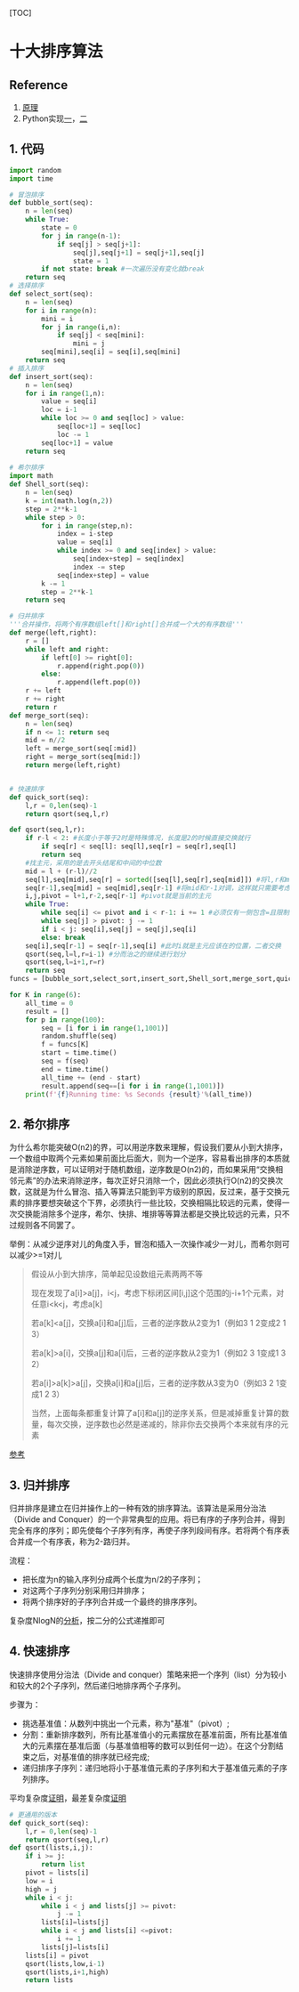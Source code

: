[TOC]

# 十大排序算法

## Reference

1. [原理](https://www.cnblogs.com/onepixel/articles/7674659.html)
2. Python实现[一](https://www.cnblogs.com/wuxinyan/p/8615127.html)，[二](https://www.cnblogs.com/Mufasa/p/10527387.html)



## 1. 代码

```python
import random
import time

# 冒泡排序
def bubble_sort(seq):
    n = len(seq)
    while True:
        state = 0 
        for j in range(n-1):
            if seq[j] > seq[j+1]:
                seq[j],seq[j+1] = seq[j+1],seq[j]
                state = 1
        if not state: break #一次遍历没有变化就break
    return seq
# 选择排序
def select_sort(seq):
    n = len(seq)
    for i in range(n):
        mini = i
        for j in range(i,n):
            if seq[j] < seq[mini]:
                mini = j
        seq[mini],seq[i] = seq[i],seq[mini]
    return seq
# 插入排序
def insert_sort(seq):
    n = len(seq)
    for i in range(1,n):
        value = seq[i]
        loc = i-1
        while loc >= 0 and seq[loc] > value:
            seq[loc+1] = seq[loc]
            loc -= 1
        seq[loc+1] = value
    return seq
        
# 希尔排序
import math
def Shell_sort(seq):
    n = len(seq)
    k = int(math.log(n,2))
    step = 2**k-1
    while step > 0:
        for i in range(step,n):
            index = i-step
            value = seq[i]
            while index >= 0 and seq[index] > value:
                seq[index+step] = seq[index]
                index -= step
            seq[index+step] = value
        k -= 1
        step = 2**k-1
    return seq

# 归并排序
'''合并操作，将两个有序数组left[]和right[]合并成一个大的有序数组'''
def merge(left,right):
    r = []
    while left and right:
        if left[0] >= right[0]:
            r.append(right.pop(0))
        else:
            r.append(left.pop(0))
    r += left
    r += right
    return r
def merge_sort(seq):
    n = len(seq)
    if n <= 1: return seq
    mid = n//2
    left = merge_sort(seq[:mid])
    right = merge_sort(seq[mid:])
    return merge(left,right)


# 快速排序
def quick_sort(seq):
    l,r = 0,len(seq)-1
    return qsort(seq,l,r)

def qsort(seq,l,r):
    if r-l < 2: #长度小于等于2时是特殊情况，长度是2的时候直接交换就行
        if seq[r] < seq[l]: seq[l],seq[r] = seq[r],seq[l]
        return seq
    #找主元，采用的是去开头结尾和中间的中位数
    mid = l + (r-l)//2
    seq[l],seq[mid],seq[r] = sorted([seq[l],seq[r],seq[mid]]) #将l,r和mid三者顺序调好，主元就是mid上的数
    seq[r-1],seq[mid] = seq[mid],seq[r-1] #将mid和r-1对调，这样就只需要考虑l+1到r-2的部分
    i,j,pivot = l+1,r-2,seq[r-1] #pivot就是当前的主元
    while True:
        while seq[i] <= pivot and i < r-1: i += 1 #必须仅有一侧包含=且限制i的范围
        while seq[j] > pivot: j -= 1
        if i < j: seq[i],seq[j] = seq[j],seq[i]
        else: break
    seq[i],seq[r-1] = seq[r-1],seq[i] #此时i就是主元应该在的位置，二者交换
    qsort(seq,l=l,r=i-1) #分而治之的继续进行划分
    qsort(seq,l=i+1,r=r)
    return seq
funcs = [bubble_sort,select_sort,insert_sort,Shell_sort,merge_sort,quick_sort]

for K in range(6):
    all_time = 0
    result = []
    for p in range(100):
        seq = [i for i in range(1,1001)]
        random.shuffle(seq)
        f = funcs[K]
        start = time.time()
        seq = f(seq)     
        end = time.time()
        all_time += (end - start)
        result.append(seq==[i for i in range(1,1001)])
    print(f'{f}Running time: %s Seconds {result}'%(all_time))
```

## 2. 希尔排序

为什么希尔能突破O(n2)的界，可以用逆序数来理解，假设我们要从小到大排序，一个数组中取两个元素如果前面比后面大，则为一个逆序，容易看出排序的本质就是消除逆序数，可以证明对于随机数组，逆序数是O(n2)的，而如果采用“交换相邻元素”的办法来消除逆序，每次正好只消除一个，因此必须执行O(n2)的交换次数，这就是为什么冒泡、插入等算法只能到平方级别的原因，反过来，基于交换元素的排序要想突破这个下界，必须执行一些比较，交换相隔比较远的元素，使得一次交换能消除多个逆序，希尔、快排、堆排等等算法都是交换比较远的元素，只不过规则各不同罢了。

举例：从减少逆序对儿的角度入手，冒泡和插入一次操作减少一对儿，而希尔则可以减少>=1对儿

> 假设从小到大排序，简单起见设数组元素两两不等
>
> 现在发现了a[i]>a[j]，i<j，考虑下标闭区间[i,j]这个范围的j-i+1个元素，对任意i<k<j，考虑a[k]
>
> 若a[k]<a[j]，交换a[i]和a[j]后，三者的逆序数从2变为1（例如3 1 2变成2 1 3）
>
> 若a[k]>a[i]，交换a[j]和a[i]后，三者的逆序数从2变为1（例如2 3 1变成1 3 2）
>
> 若a[i]>a[k]>a[j]，交换a[i]和a[j]后，三者的逆序数从3变为0（例如3 2 1变成1 2 3）
>
> 当然，上面每条都重复计算了a[i]和a[j]的逆序关系，但是减掉重复计算的数量，每次交换，逆序数也必然是递减的，除非你去交换两个本来就有序的元素

[参考](https://blog.csdn.net/qq_37466121/article/details/85957138)

## 3. 归并排序

归并排序是建立在归并操作上的一种有效的排序算法。该算法是采用分治法（Divide and Conquer）的一个非常典型的应用。将已有序的子序列合并，得到完全有序的序列；即先使每个子序列有序，再使子序列段间有序。若将两个有序表合并成一个有序表，称为2-路归并。 

流程：

- 把长度为n的输入序列分成两个长度为n/2的子序列；
- 对这两个子序列分别采用归并排序；
- 将两个排序好的子序列合并成一个最终的排序序列。

复杂度NlogN的[分析](https://blog.csdn.net/liangjiabao5555/article/details/89670082)，按二分的公式递推即可

## 4. 快速排序

快速排序使用分治法（Divide and conquer）策略来把一个序列（list）分为较小和较大的2个子序列，然后递归地排序两个子序列。

步骤为：

- 挑选基准值：从数列中挑出一个元素，称为"基准"（pivot）;
- 分割：重新排序数列，所有比基准值小的元素摆放在基准前面，所有比基准值大的元素摆在基准后面（与基准值相等的数可以到任何一边）。在这个分割结束之后，对基准值的排序就已经完成;
- 递归排序子序列：递归地将小于基准值元素的子序列和大于基准值元素的子序列排序。

平均复杂度[证明](https://www.zhihu.com/question/22393997)，最差复杂度[证明](https://www.cnblogs.com/HDK2016/p/6876313.html)

```PYTHON
# 更通用的版本
def quick_sort(seq):
    l,r = 0,len(seq)-1
    return qsort(seq,l,r)
def qsort(lists,i,j):
    if i >= j:
        return list
    pivot = lists[i]
    low = i
    high = j
    while i < j:
        while i < j and lists[j] >= pivot:
            j -= 1
        lists[i]=lists[j]
        while i < j and lists[i] <=pivot:
            i += 1
        lists[j]=lists[i]
    lists[i] = pivot
    qsort(lists,low,i-1)
    qsort(lists,i+1,high)
    return lists
```

